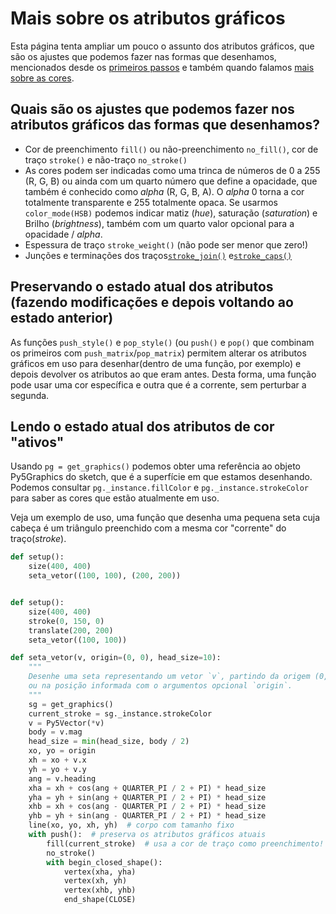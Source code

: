 # Mais sobre os atributos gráficos

Esta página tenta ampliar um pouco o assunto dos atributos gráficos, que são os ajustes que podemos fazer nas formas que desenhamos, mencionados desde os [primeiros passos](https://github.com/villares/material-aulas/blob/main/Processing-Python/desenho-basico_py.md) e também quando falamos [mais sobre as cores](https://github.com/villares/material-aulas/blob/main/Processing-Python/mais_sobre_cores.md).

## Quais são os ajustes que podemos fazer nos atributos gráficos das formas que desenhamos?

- Cor de preenchimento `fill()` ou não-preenchimento `no_fill()`, cor de traço `stroke()` e não-traço `no_stroke()`
- As cores podem ser indicadas como uma trinca de números de 0 a 255 (R, G, B) ou ainda com um quarto número que define a opacidade, que também é conhecido como *alpha* (R, G, B, A). O *alpha* 0 torna a cor totalmente transparente e 255 totalmente opaca. Se usarmos `color_mode(HSB)` podemos indicar matiz (*hue*), saturação (*saturation*) e Brilho (*brightness*), também com um quarto valor opcional para a opacidade / *alpha*.
- Espessura de traço `stroke_weight()` (não pode ser menor que zero!)
- Junções e terminações dos traços[`stroke_join()`](https://py5coding.org/reference/sketch_stroke_join.html) e[`stroke_caps()`](https://py5coding.org/reference/sketch_stroke_cap.html)

## Preservando o estado atual dos atributos (fazendo modificações e depois voltando ao estado anterior)

As funções `push_style()` e `pop_style()` (ou `push()` e `pop()` que combinam os primeiros com `push_matrix`/`pop_matrix`) permitem alterar os atributos gráficos em uso para desenhar(dentro de uma função, por exemplo) e depois devolver os atributos ao que eram antes. Desta forma, uma função pode usar uma cor específica e outra que é a corrente, sem perturbar a segunda.

## Lendo o estado atual dos atributos de cor "ativos"

Usando `pg = get_graphics()` podemos obter uma referência ao objeto Py5Graphics do sketch, que é a superfície em que estamos desenhando. Podemos consultar `pg._instance.fillColor` e `pg._instance.strokeColor` para saber as cores que estão atualmente em uso.

Veja um exemplo de uso, uma função que desenha uma pequena seta cuja cabeça é um triângulo preenchido com a mesma cor "corrente" do traço(_stroke_).

```python
def setup():
    size(400, 400)
    seta_vetor((100, 100), (200, 200))


def setup():
    size(400, 400)
    stroke(0, 150, 0)
    translate(200, 200)
    seta_vetor((100, 100))

def seta_vetor(v, origin=(0, 0), head_size=10):
    """
    Desenhe uma seta representando um vetor `v`, partindo da origem (0, 0)
    ou na posição informada com o argumentos opcional `origin`.
    """
    sg = get_graphics()
    current_stroke = sg._instance.strokeColor
    v = Py5Vector(*v)
    body = v.mag
    head_size = min(head_size, body / 2)
    xo, yo = origin
    xh = xo + v.x
    yh = yo + v.y
    ang = v.heading
    xha = xh + cos(ang + QUARTER_PI / 2 + PI) * head_size
    yha = yh + sin(ang + QUARTER_PI / 2 + PI) * head_size
    xhb = xh + cos(ang - QUARTER_PI / 2 + PI) * head_size
    yhb = yh + sin(ang - QUARTER_PI / 2 + PI) * head_size
    line(xo, yo, xh, yh)  # corpo com tamanho fixo
    with push():  # preserva os atributos gráficos atuais
        fill(current_stroke)  # usa a cor de traço como preenchimento!
        no_stroke()
        with begin_closed_shape():
            vertex(xha, yha)
            vertex(xh, yh)
            vertex(xhb, yhb)
            end_shape(CLOSE)
```

